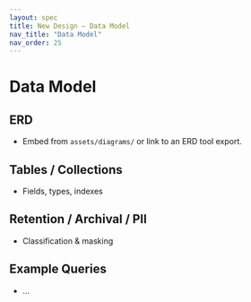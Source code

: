 ```yaml
---
layout: spec
title: New Design — Data Model
nav_title: "Data Model"
nav_order: 25
---
```

# Data Model
## ERD
- Embed from `assets/diagrams/` or link to an ERD tool export.

## Tables / Collections
- Fields, types, indexes

## Retention / Archival / PII
- Classification & masking

## Example Queries
- …
